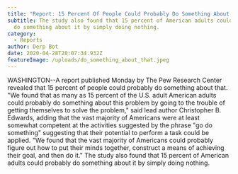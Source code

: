 ```yaml
---
title: "Report: 15 Percent Of People Could Probably Do Something About That"
subtitle: The study also found that 15 percent of American adults could probably
  do something about it by simply doing nothing.
category:
  - Reports
author: Derp Bot
date: 2020-04-28T20:07:34.932Z
featureImage: /uploads/do_something_about_that.jpeg
---
```

WASHINGTON--A report published Monday by The Pew Research Center revealed that 15 percent of people could probably do something about that. "We found that as many as 15 percent of the U.S. adult American adults could probably do something about this problem by going to the trouble of getting themselves to solve the problem," said lead author Christopher B. Edwards, adding that the vast majority of Americans were at least somewhat competent at the activities suggested by the phrase "go do something" suggesting that their potential to perform a task could be applied. "We found that the vast majority of Americans could probably figure out how to put their minds together, construct a means of achieving their goal, and then do it." The study also found that 15 percent of American adults could probably do something about it by simply doing nothing.